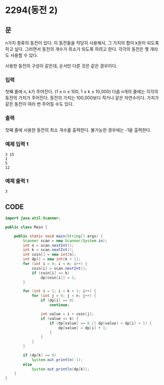 # 2294\(동전 2\)

## 문

n가지 종류의 동전이 있다. 이 동전들을 적당히 사용해서, 그 가치의 합이 k원이 되도록 하고 싶다. 그러면서 동전의 개수가 최소가 되도록 하려고 한다. 각각의 동전은 몇 개라도 사용할 수 있다.

사용한 동전의 구성이 같은데, 순서만 다른 것은 같은 경우이다.

### 입력

첫째 줄에 n, k가 주어진다. \(1 ≤ n ≤ 100, 1 ≤ k ≤ 10,000\) 다음 n개의 줄에는 각각의 동전의 가치가 주어진다. 동전의 가치는 100,000보다 작거나 같은 자연수이다. 가치가 같은 동전이 여러 번 주어질 수도 있다.

### 출력

첫째 줄에 사용한 동전의 최소 개수를 출력한다. 불가능한 경우에는 -1을 출력한다.

### 예제 입력 1

```text
3 15
1
5
12
```

### 예제 출력 1

```text
3
```

## CODE

```java
import java.util.Scanner;

public class Main {

	public static void main(String[] args) {
		Scanner scan = new Scanner(System.in);
		int n = scan.nextInt();
		int k = scan.nextInt();
		int coin[] = new int[n];
		int dp[] = new int[k + 1];
		for (int i = 0; i < n; i++) {
			coin[i] = scan.nextInt();
			if (coin[i] <= k)
				dp[coin[i]] = 1;
		}

		for (int i = 1; i < k + 1; i++) {
			for (int j = 0; j < n; j++) {
				if (dp[i] == 0)
					continue;

				int value = i + coin[j];
				if (value <= k) {
					if (dp[value] == 0 || dp[value] > dp[i] + 1) {
						dp[value] = dp[i] + 1;
					}
				}
			}
		}

		if (dp[k] == 0)
			System.out.println(-1);
		else
			System.out.println(dp[k]);
	}
}
```

